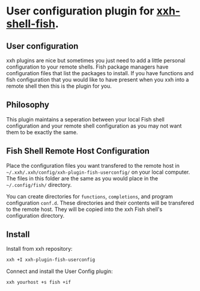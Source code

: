 # User configuration plugin for [xxh-shell-fish](https://github.com/xxh/xxh-shell-fish).

## User configuration

xxh plugins are nice but sometimes you just need to add a little personal configuration to your remote shells. Fish package managers have configuration files that list the packages to install. If you have functions and fish configuration that you would like to have present when you xxh into a remote shell then this is the plugin for you.

## Philosophy

This plugin maintains a seperation between your local Fish shell configuration and your remote shell configuration as you may not want them to be exactly the same.

## Fish Shell Remote Host Configuration

Place the configuration files you want transfered to the remote host in `~/.xxh/.xxh/config/xxh-plugin-fish-userconfig/` on your local computer. The files in this folder are the same as you would place in the `~/.config/fish/` directory.

You can create directories for `functions`, `completions`, and program configuration `conf.d`. These directories and their contents will be transfered to the remote host. They will be copied into the xxh Fish shell's configuration directory.

## Install
Install from xxh repository:

```bash
xxh +I xxh-plugin-fish-userconfig
```

Connect and install the User Config plugin:

```bash
xxh yourhost +s fish +if
```
